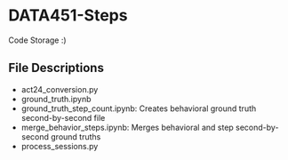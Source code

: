 # DATA451-Steps
Code Storage :)

## File Descriptions
- act24_conversion.py
- ground_truth.ipynb
- ground_truth_step_count.ipynb: Creates behavioral ground truth second-by-second file
- merge_behavior_steps.ipynb: Merges behavioral and step second-by-second ground truths
- process_sessions.py
